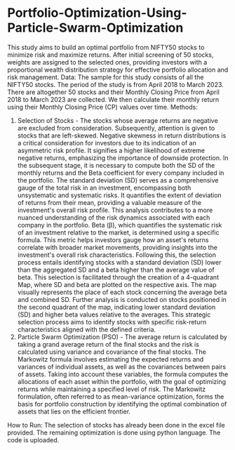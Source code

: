 # Portfolio-Optimization-Using-Particle-Swarm-Optimization
This study aims to build an optimal portfolio from NIFTY50 stocks to minimize risk and maximize returns. After initial screening of 50 stocks, weights are assigned to the selected ones, providing investors with a proportional wealth distribution strategy for effective portfolio allocation and risk management.
Data: The sample for this study consists of all the NIFTY50 stocks. The period of the study is from April 2018 to March 2023. There are altogether 50 stocks and their Monthly Closing Price from April 2018 to March 2023 are collected. We then calculate their monthly return using their Monthly Closing Price (CP) values over time.
Methods: 
1. Selection of Stocks - The stocks whose average returns are negative are excluded from consideration. Subsequently, attention is given to stocks that are left-skewed. Negative skewness in return distributions is a critical consideration for investors due to its indication of an asymmetric risk profile. It signifies a higher likelihood of extreme negative returns, emphasizing the importance of downside protection. In the subsequent stage, it is necessary to compute both the SD of the monthly returns and the Beta coefficient for every company included in the portfolio. The standard deviation (SD) serves as a comprehensive gauge of the total risk in an investment, encompassing both unsystematic and systematic risks. It quantifies the extent of deviation of returns from their mean, providing a valuable measure of the investment's overall risk profile. This analysis contributes to a more nuanced understanding of the risk dynamics associated with each company in the portfolio. Beta (β), which quantifies the systematic risk of an investment relative to the market, is determined using a specific formula. This metric helps investors gauge how an asset's returns correlate with broader market movements, providing insights into the investment's overall risk characteristics. Following this, the selection process entails identifying stocks with a standard deviation (SD) lower than the aggregated SD and a beta higher than the average value of beta. This selection is facilitated through the creation of a 4-quadrant Map, where SD and beta are plotted on the respective axis. The map visually represents the place of each stock concerning the average beta and combined SD. Further analysis is conducted on stocks positioned in the second quadrant of the map, indicating lower standard deviation (SD) and higher beta values relative to the averages. This strategic selection process aims to identify stocks with specific risk-return characteristics aligned with the defined criteria.
2. Particle Swarm Optimization (PSO) - The average return is calculated by taking a grand average return of the final stocks and the risk is calculated using variance and covariance of the final stocks. The Markowitz formula involves estimating the expected returns and variances of individual assets, as well as the covariances between pairs of assets. Taking into account these variables, the formula computes the allocations of each asset within the portfolio, with the goal of optimizing returns while maintaining a specified level of risk. The Markowitz formulation, often referred to as mean-variance optimization, forms the basis for portfolio construction by identifying the optimal combination of assets that lies on the efficient frontier.

How to Run: The selection of stocks has already been done in the excel file provided. The remaining optimization is done using python language. The code is uploaded.
